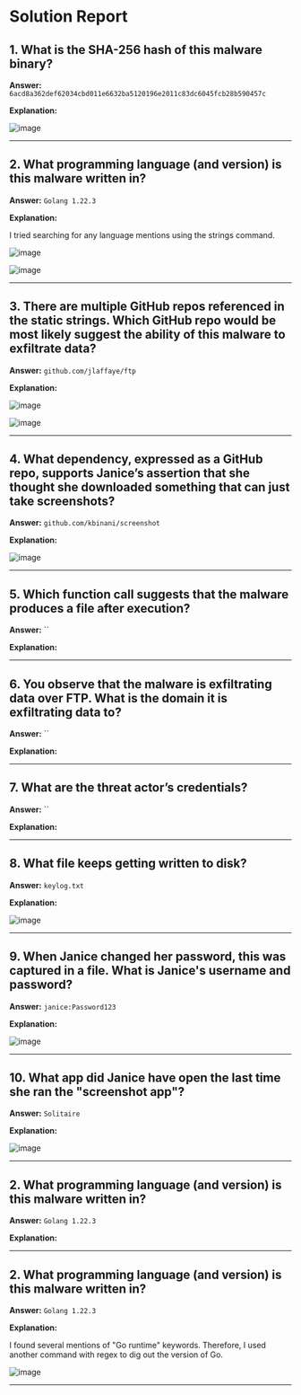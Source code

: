 # Solution Report

## 1. What is the SHA-256 hash of this malware binary?

**Answer:** `6acd8a362def62034cbd011e6632ba5120196e2011c83dc6045fcb28b590457c`

**Explanation:**  

![image](https://github.com/user-attachments/assets/b00d458f-9901-47d6-9c49-b6870f6f45af)

---

## 2. What programming language (and version) is this malware written in?

**Answer:** `Golang 1.22.3`

**Explanation:**  

I tried searching for any language mentions using the strings command.

![image](https://github.com/user-attachments/assets/26ea6bb6-dfff-4de6-a92d-167f74916520)

![image](https://github.com/user-attachments/assets/4aaf1539-e380-43ec-9d15-53c2cfb85f1f)

---

## 3. There are multiple GitHub repos referenced in the static strings. Which GitHub repo would be most likely suggest the ability of this malware to exfiltrate data?

**Answer:** `github.com/jlaffaye/ftp`

**Explanation:**  

![image](https://github.com/user-attachments/assets/cd51e0a4-a9b3-46d3-9105-0c43bf2f69c3)

![image](https://github.com/user-attachments/assets/8fad730a-0a26-4510-af08-4ac2f6416a52)

---

## 4. What dependency, expressed as a GitHub repo, supports Janice’s assertion that she thought she downloaded something that can just take screenshots?

**Answer:** `github.com/kbinani/screenshot`

**Explanation:**  

![image](https://github.com/user-attachments/assets/e6fe5d53-1716-4403-88dd-862b27842965)

---

## 5. Which function call suggests that the malware produces a file after execution?

**Answer:** ``

**Explanation:**  

---

## 6. You observe that the malware is exfiltrating data over FTP. What is the domain it is exfiltrating data to?

**Answer:** ``

**Explanation:**  

---

## 7. What are the threat actor’s credentials?

**Answer:** ``

**Explanation:**  

---

## 8. What file keeps getting written to disk?

**Answer:** `keylog.txt`

**Explanation:**  

![image](https://github.com/user-attachments/assets/a02f7606-47c0-47c5-a628-ef91410a7f75)

---

## 9. When Janice changed her password, this was captured in a file. What is Janice's username and password?

**Answer:** `janice:Password123`

**Explanation:**  

![image](https://github.com/user-attachments/assets/ceba593f-f9e9-48ad-a24d-cd3366e67e62)

---

## 10. What app did Janice have open the last time she ran the "screenshot app"?

**Answer:** `Solitaire`

**Explanation:**  

![image](https://github.com/user-attachments/assets/29629a25-6061-488e-9694-d7a781b7cc2e)


---

## 2. What programming language (and version) is this malware written in?

**Answer:** `Golang 1.22.3`

**Explanation:**  

---

## 2. What programming language (and version) is this malware written in?

**Answer:** `Golang 1.22.3`

**Explanation:**  

I found several mentions of "Go runtime" keywords. Therefore, I used another command with regex to dig out the version of Go.

![image](https://github.com/user-attachments/assets/1b4268bb-c356-4738-a86e-a637cc8e670a)



---

